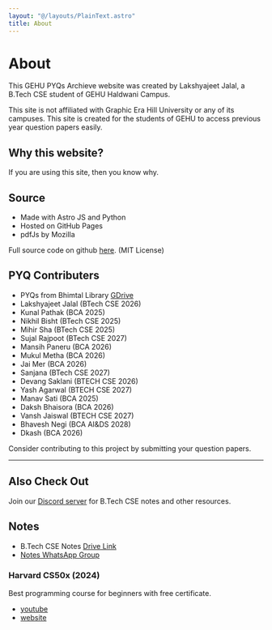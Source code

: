 ```yaml
---
layout: "@/layouts/PlainText.astro"
title: About
---
```


# About

This GEHU PYQs Archieve website was created by Lakshyajeet Jalal, a B.Tech CSE
student of GEHU Haldwani Campus.

This site is not affiliated with Graphic Era Hill University or any of its
campuses. This site is created for the students of GEHU to access previous year
question papers easily.

## Why this website?

If you are using this site, then you know why.

## Source

- Made with Astro JS and Python
- Hosted on GitHub Pages
- pdfJs by Mozilla

Full source code on github [here](https://github.com/gehuhaldwani/pyqs). (MIT
License)

## PYQ Contributers

- PYQs from Bhimtal Library
  [GDrive](https://drive.google.com/drive/folders/1pRpVF6vs7-EFgUBcVXgcxmHswz1MeM7a)
- Lakshyajeet Jalal (BTech CSE 2026)
- Kunal Pathak (BCA 2025)
- Nikhil Bisht (BTech CSE 2025)
- Mihir Sha (BTech CSE 2025)
- Sujal Rajpoot (BTech CSE 2027)
- Mansih Paneru (BCA 2026)
- Mukul Metha (BCA 2026)
- Jai Mer (BCA 2026)
- Sanjana (BTech CSE 2027)
- Devang Saklani (BTECH CSE 2026)
- Yash Agarwal (BTECH CSE 2027)
- Manav Sati (BCA 2025)
- Daksh Bhaisora (BCA 2026)
- Vansh Jaiswal (BTECH CSE 2027)
- Bhavesh Negi (BCA AI&DS 2028)
- Dkash (BCA 2026)

Consider contributing to this project by submitting your question papers.

---

## Also Check Out

Join our [Discord server](https://discord.gg/u5QVwjKWWf) for B.Tech CSE notes
and other resources.

## Notes

- B.Tech CSE Notes [Drive Link](https://bit.ly/btechcsenotes)
- [Notes WhatsApp Group](https://whatsapp.com/channel/0029VaF8dCJAu3aFznmMXb2r)

### Harvard CS50x (2024)

Best programming course for beginners with free certificate.

- [youtube](https://www.youtube.com/playlist?list=PLhQjrBD2T381WAHyx1pq-sBfykqMBI7V4)
- [website](https://cs50.harvard.edu/x/2024/)

